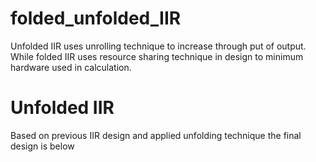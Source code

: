 # folded_unfolded_IIR
Unfolded IIR uses unrolling technique to increase through put of output. While folded IIR uses resource sharing technique in design to minimum hardware used in calculation.

# Unfolded IIR
Based on previous IIR design and applied unfolding technique the final design is below
